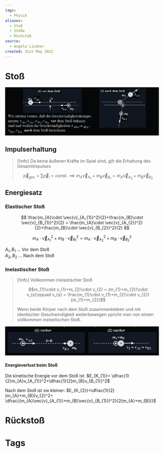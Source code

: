 ```yaml
---
tags:
  - Physik
aliases:
  - Stoß
  - Stöße
  - Rückstoß
source:
  - Angela Lindner
created: 31st May 2022
---
```


# Stoß

![](assets/Pasted%20image%2020240124235139.png)

## Impulserhaltung

> [!info] Da keine äußeren Kräfte im Spiel sind, gilt die Erhaltung des Gesamtimpulses  
>
> $$\vec{p}_{ges} = \sum \vec{p}_{i}=const. \implies m_{A}\vec{v}_{A_{1}}+m_{B}\vec{v}_{B_{1}}=m_{A}\vec{v}_{A_{2}}+m_{B}\vec{v}_{B_{2}}$$

## Energiesatz

### Elastischer Stoß

$$
\frac{m_{A}\cdot \vec{v}_{A_{1}}^2}{2}+\frac{m_{B}\cdot \vec{v}_{B_{1}}^2}{2} = \frac{m_{A}\cdot \vec{v}_{A_{2}}^2}{2}+\frac{m_{B}\cdot \vec{v}_{B_{2}}^2}{2}
$$

$$
m_{A}\cdot \vec{v}_{A_{1}}^2+m_{B}\cdot \vec{v}_{B_{1}}^2 = m_{A}\cdot \vec{v}_{A_{2}}^2 +m_{B}\cdot \vec{v}_{B_{2}}^2
$$

$A_{1}, B_{1}$ … Vor dem Stoß  
$A_{2}, B_{2}$ … Nach dem Stoß

### Inelastischer Stoß

> [!info] Vollkommen inelastischer Stoß  
>
> $$m_{1}\cdot v_{1}+m_{2}\cdot v_{2} = (m_{1}+m_{2})\cdot v_{s}\qquad v_{s} = \frac{m_{1}\cdot v_{1}+m_{2}\cdot v_{2}}{m_{1}+m_{2}}$$
>
> Wenn beide Körper nach dem Stoß zusammenkleben und mit identischer Geschwindigkeit weiterbewegen spricht man von einem *vollkommen inelastischen* Stoß.

![](assets/Pasted%20image%2020240125000536.png)

#### Energieverlust beim Stoß

Die kinetische Energie vor dem Stoß ist: $E_{K_{1}}= \dfrac{1}{2}m_{A}v_{A_{1}}^2+\dfrac{1}{2}m_{B}v_{B_{1}}^2$

Nach dem Stoß ist sie kleiner: $E_{K_{2}}=\dfrac{1}{2}(m_{A}+m_{B})v_{2}^2= \dfrac{(m_{A}\vec{v}_{A_{1}}+m_{B}\vec{v}_{B_{1}})^2}{2(m_{A}+m_{B})}$

# Rückstoß



# Tags